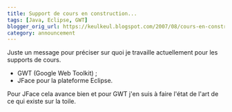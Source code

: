 ```yaml
---
title: Support de cours en construction...
tags: [Java, Eclipse, GWT]
blogger_orig_url: https://keulkeul.blogspot.com/2007/08/cours-en-construction.html
category: announcement
---
```


Juste un message pour préciser sur quoi je travaille actuellement pour les supports de cours.

* GWT (Google Web Toolkit) ;
* JFace pour la plateforme Eclipse.

Pour JFace cela avance bien et pour GWT j'en suis à faire l'état de l'art de ce qui existe sur la toile.